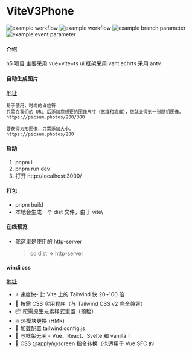 # ViteV3Phone
![example workflow](https://github.com/<OWNER>/<REPOSITORY>/actions/workflows/<WORKFLOW_FILE>/badge.svg)
![example workflow](https://github.com/github/docs/actions/workflows/main.yml/badge.svg)
![example branch parameter](https://github.com/github/docs/actions/workflows/main.yml/badge.svg?branch=feature-1)
![example event parameter](https://github.com/github/docs/actions/workflows/main.yml/badge.svg?event=push)

#### 介绍

h5 项目
主要采用 vue+vite+ts
ui 框架采用 vant
echrts 采用 antv

#### 自动生成图片

[地址](https://picsum.photos/)

```
易于使用，时尚的占位符
只需在我们的 URL 后添加您想要的图像尺寸（宽度和高度），您就会得到一张随机图像。
https://picsum.photos/200/300

要获得方形图像，只需添加大小。
https://picsum.photos/200
```

#### 启动

1.  pnpm i
2.  pnpm run dev
3.  打开 http://localhost:3000/

#### 打包

- pnpm build
- 本地会生成一个 dist 文件，由于 vite\

#### 在线预览

- 我这里是使用的 http-server
  > cd dist -> http-server

#### windi css

[地址](https://windicss.org/)

- ⚡️ 速度快- 比 Vite 上的 Tailwind 快 20~100 倍
- 🧩 按需 CSS 实用程序（与 Tailwind CSS v2 完全兼容）
- 📦 按需原生元素样式重置（预检）
- 🔥 热模块更换 (HMR)
- 🍃 加载配置 tailwind.config.js
- 🤝 与框架无关 - Vue、React、Svelte 和 vanilla！
- 📄 CSS @apply/@screen 指令转换（也适用于 Vue SFC 的<style>）
- 🎳 支持变体组 - 例如 bg-gray-200 hover:(bg-gray-100 text-red-300)
- 😎 “在 Devtools 中设计” - 如果您在传统的 Tailwind 中以这种方式工作，我们没有理由不能！

> 查看 Vite 上 Windi CSS 和 Tailwind CSS 之间的速度比较。 [go](https://twitter.com/antfu7/status/1361398324587163648)

#### 特技

1.  使用 Readme_XXX.md 来支持不同的语言，例如 Readme_en.md, Readme_zh.md
2.  Gitee 官方博客 [blog.gitee.com](https://blog.gitee.com)
3.  你可以 [https://gitee.com/explore](https://gitee.com/explore) 这个地址来了解 Gitee 上的优秀开源项目
4.  [GVP](https://gitee.com/gvp) 全称是 Gitee 最有价值开源项目，是综合评定出的优秀开源项目
5.  Gitee 官方提供的使用手册 [https://gitee.com/help](https://gitee.com/help)
6.  Gitee 封面人物是一档用来展示 Gitee 会员风采的栏目 [https://gitee.com/gitee-stars/](https://gitee.com/gitee-stars/)


#### 结尾
具体的介绍都在这里，如果您感觉这些内容对您有帮助的话，麻烦点个 star(⭐️) 吧

